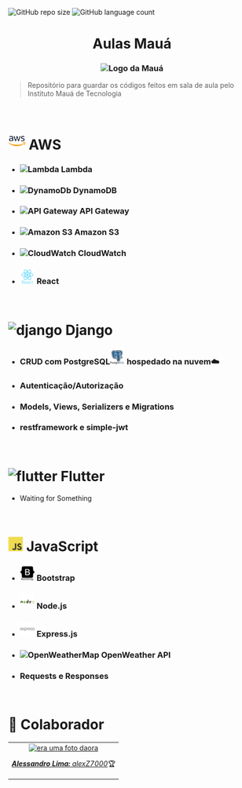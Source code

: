![GitHub repo size](https://img.shields.io/github/repo-size/alexZ7000/AulasMaua?style=for-the-badge)
![GitHub language count](https://img.shields.io/github/languages/count/alexZ7000/AulasMaua?style=for-the-badge)
<h1 align="center">Aulas Mauá</h1>
<h3 align="center"><img src="https://github.com/alexZ7000/alexZ7000/assets/78627928/5964d8bd-503c-4f54-acfb-2bbd396db76a" alt="Logo da Mauá" width="300"/></h3>

> <p>Repositório para guardar os códigos feitos em sala de aula pelo Instituto Mauá de Tecnologia</p>
> 
<br>

<h1><img src="https://raw.githubusercontent.com/devicons/devicon/master/icons/amazonwebservices/amazonwebservices-original-wordmark.svg" alt="aws" width="35"/> AWS</h1>
<div>
    <ul>
       <li>
            <h3><img src="https://d1by4p17n947rt.cloudfront.net/icon/945f3fc449518a73b9f5f32868db466c-926961f91b072604c42b7f39ce2eaf1c.svg" alt="Lambda" width="30"/> Lambda</h3>
        </li>
       <li>
            <h3><img src="https://d1by4p17n947rt.cloudfront.net/icon/6f419a45e63123b4c16bd679549610f6-87862c68693445999110bbd6a467ce88.svg" alt="DynamoDb" width="30"/> DynamoDB</h3>
        </li>
       <li>
            <h3><img src="https://d1by4p17n947rt.cloudfront.net/icon/fb0cde6228b21d89ec222b45efec54e7-0856e92285f4e7ed254b2588d1fe1829.svg" alt="API Gateway" width="30"/> API Gateway</h3>
        </li>
       <li>
            <h3><img src="https://d1by4p17n947rt.cloudfront.net/icon/c0828e0381730befd1f7a025057c74fb-43acc0496e64afba82dbc9ab774dc622.svg" alt="Amazon S3" width="30"/> Amazon S3</h3>
        </li>
       <li>
            <h3><img src="https://d1by4p17n947rt.cloudfront.net/icon/8f57ebd825a828e205b2dde223ba17e4-6af63a22dc297f8041286760ee8cd2c9.svg" alt="CloudWatch" width="30"/> CloudWatch</h3>
        </li>
        <li>
            <h3><img src="https://raw.githubusercontent.com/devicons/devicon/master/icons/react/react-original-wordmark.svg" alt="react" width="30"/> React</h3>
        </li>
    </ul>
</div>
<br>

<h1><img src="https://cdn.worldvectorlogo.com/logos/django.svg" alt="django" width="25"/> Django</h1>
<div>
    <ul>
        <li>
            <h3>CRUD com PostgreSQL<img src="https://raw.githubusercontent.com/devicons/devicon/master/icons/postgresql/postgresql-original-wordmark.svg" alt="postgresql" width="30" height="30"/> hospedado na nuvem☁️</h3>
        </li>
        <li>
            <h3>Autenticação/Autorização</h3>
        </li>
        <li>
            <h3>Models, Views, Serializers e Migrations</h3>
        </li>
        <li>
            <h3>restframework e simple-jwt</h3>
        </li>
    </ul>
</div>
<br>

<h1> <img src="https://www.vectorlogo.zone/logos/flutterio/flutterio-icon.svg" alt="flutter" width="30"/> Flutter</h1>
<div>
    <ul>
       <li>
            Waiting for Something
        </li>
    </ul>
</div>
<br>
<h1> <img src="https://raw.githubusercontent.com/devicons/devicon/master/icons/javascript/javascript-original.svg" alt="javascript" width="30"/> JavaScript</h1>
<div>
    <ul>
       <li>
            <h3><img src="https://raw.githubusercontent.com/devicons/devicon/master/icons/bootstrap/bootstrap-plain-wordmark.svg" alt="bootstrap" width="30"/> Bootstrap</h3>
        </li>
        <li>
            <h3><img src="https://raw.githubusercontent.com/devicons/devicon/master/icons/nodejs/nodejs-original-wordmark.svg" alt="nodejs" width="30"/> Node.js</h3>
        </li>
        <li>
            <h3><img src="https://raw.githubusercontent.com/devicons/devicon/master/icons/express/express-original-wordmark.svg" alt="express" width="30"/> Express.js</h3>
        </li>
        <li>
            <h3><img src="https://openweathermap.org/themes/openweathermap/assets/img/logo_white_cropped.png" alt="OpenWeatherMap" width="55"/> OpenWeather API</h3>
        </li>
       <li>
            <h3>Requests e Responses</h3>
        </li>
    </ul>
</div>
<br>

<h1>🤝 Colaborador</h1>
<table>
    <tr>
        <td align="center">
            <a href="#">
            <img src="https://avatars.githubusercontent.com/u/78627928?v=4" width="100px;" alt="era uma foto daora"/><br>
            <sub>
                <p><b><i>Alessandro Lima:</i></b> <a href="https://github.com/alexZ7000"><i>alexZ7000</i></a>🏆</p>
            </sub>
            </a>
        </td>
    </tr>
</table>
